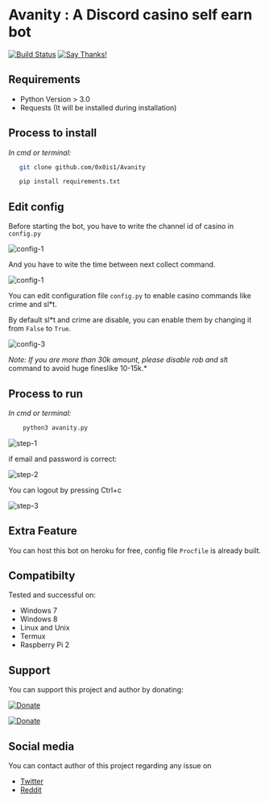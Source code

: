 # Avanity : A Discord casino self earn bot

[![Build Status](https://travis-ci.com/0x0is1/Avanity.svg?branch=master)](https://travis-ci.com/0x0is1/Avanity)
[![Say Thanks!](https://img.shields.io/badge/Say%20Thanks-!-1EAEDB.svg)](https://saythanks.io/to/0x0is1off@gmail.com)

## Requirements

- Python Version > 3.0
- Requests (It will be installed during installation)

## Process to install

*In cmd or terminal:*

 ```sh
    git clone github.com/0x0is1/Avanity

    pip install requirements.txt
 ```

## Edit config

Before starting the bot, you have to write the channel id of casino in `config.py`

![config-1](https://raw.githubusercontent.com/StrinTH/inproject-asset-container/master/scr1.png)

And you have to wite the time between next collect command.

![config-1](https://raw.githubusercontent.com/StrinTH/inproject-asset-container/master/scr2.png)

You can edit configuration file `config.py` to enable casino commands like crime and sl*t.

By default sl*t and crime are disable, you can enable them by changing it from `False` to `True`.

![config-3](https://raw.githubusercontent.com/StrinTH/inproject-asset-container/master/sc3.png)

*Note: If you are more than 30k amount, please disable rob and sl*t command to avoid huge fineslike 10-15k.*

## Process to run

*In cmd or terminal:*

```sh
    python3 avanity.py
```

![step-1](https://raw.githubusercontent.com/StrinTH/inproject-asset-container/master/image.png)

if email and password is correct:

![step-2](https://raw.githubusercontent.com/StrinTH/inproject-asset-container/master/Screenshot%20from%202020-10-25%2016-20-46.png)

You can logout by pressing Ctrl+c

![step-3](https://raw.githubusercontent.com/StrinTH/inproject-asset-container/master/Screenshot%20from%202020-10-25%2016-26-57.png)

## Extra Feature

You can host this bot on heroku for free, config file `Procfile` is already built.

## Compatibilty

Tested and successful on:

- Windows 7
- Windows 8
- Linux and Unix
- Termux
- Raspberry Pi 2

## Support

You can support this project and author by donating:

[![Donate](https://raw.githubusercontent.com/StrinTH/inproject-asset-container/master/default-pink.png)](https://www.buymeacoffee.com/6dciIwk)

[![Donate](https://raw.githubusercontent.com/StrinTH/inproject-asset-container/master/-460.png)](https://paypal.me/0x0is1?locale.x=en_GB)

## Social media

You can contact author of this project regarding any issue on

- [Twitter](https://twitter.com/0x0is1)
- [Reddit](https://www.reddit.com/user/0x0is1/)
